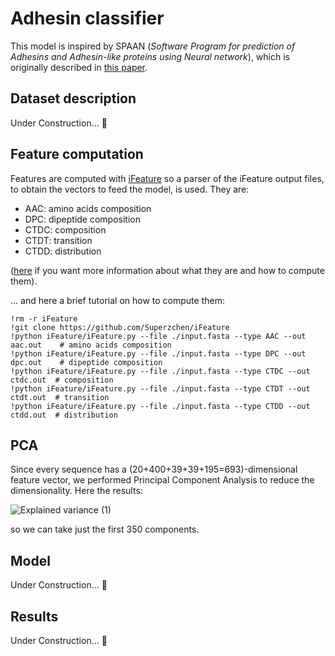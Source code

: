 # Adhesin classifier 

This model is inspired by 
SPAAN (*Software Program for prediction of Adhesins and Adhesin-like proteins using Neural network*), which is originally described in 
[this paper](https://pubmed.ncbi.nlm.nih.gov/15374866/). 

## Dataset description

Under Construction... :hammer:

## Feature computation

Features are computed with [iFeature](https://github.com/Superzchen/iFeature) so a parser of the iFeature output files, to obtain the vectors to feed the model, is used. They are:
- AAC: amino acids composition
- DPC: dipeptide composition
- CTDC: composition
- CTDT: transition
- CTDD: distribution

([here](https://github.com/Superzchen/iFeature/blob/master/iFeatureManual.pdf) if you want more information about what they are and how to compute them).

... and here a brief tutorial on how to compute them:
```
!rm -r iFeature
!git clone https://github.com/Superzchen/iFeature
!python iFeature/iFeature.py --file ./input.fasta --type AAC --out aac.out    # amino acids composition
!python iFeature/iFeature.py --file ./input.fasta --type DPC --out dpc.out    # dipeptide composition
!python iFeature/iFeature.py --file ./input.fasta --type CTDC --out ctdc.out  # composition
!python iFeature/iFeature.py --file ./input.fasta --type CTDT --out ctdt.out  # transition
!python iFeature/iFeature.py --file ./input.fasta --type CTDD --out ctdd.out  # distribution
```

## PCA

Since every sequence has a (20+400+39+39+195=693)-dimensional feature vector, we performed Principal Component Analysis to reduce the dimensionality.
Here the results: 

![Explained variance (1)](https://user-images.githubusercontent.com/62892813/202872432-dd78ccca-f779-4dd1-8bc3-59c328ff0ead.png)

so we can take just the first 350 components.

## Model

Under Construction... :hammer:

## Results

Under Construction... :hammer:



<!---


SPAAN (*Software Program for prediction of Adhesins and Adhesin-like proteins using Neural network*) is originally described in 
[this paper](https://pubmed.ncbi.nlm.nih.gov/15374866/). This directory contains its Python implementation with expanded features (higher dimensional data are considered, but the features are the same as the original work). To distinguish the Python model, it is called ESPAAN.

If you want to train you own model, you can follow the tutorial on the notebook `Adhesin classifier (training).ipynb`. 
If you want to test a model, you can load an `.h5` file with keras and use it.

## Dataset description

- `data/adh.fasta` contains 443 proteins sequences, taken from [uniprot](https://www.uniprot.org/) searching for `adhesin AND reviewed:yes`
- `data/not_adh.fasta` contains 500 proteins sequences, taken from the first 2 pages of [uniprot](https://www.uniprot.org/) searching for `NOT adhesin AND reviewed:yes`
- `data/original_adh_dataset.fasta` and `data/original_negative_dataset.fasta` are the original datasets, used in the [paper](https://pubmed.ncbi.nlm.nih.gov/15374866/), courtesy of [S. Ramachandran](https://sites.google.com/view/ramuigib/home) (one of the authors).

## Performance

The training performances of the `trained_model.h5` are shown in these two plots:

![loss](https://user-images.githubusercontent.com/62892813/200617266-4cc80054-f90b-49da-bb04-77a23cbefac9.png)
![acc](https://user-images.githubusercontent.com/62892813/200617271-75c65bff-f439-469d-bdce-72e6115e2984.png)

reaching a test accuracy of 88%.

A comparison between the original SPAAN and the first trained model was performed on the `data/adh.fasta` and `data/not_adh.fasta` datasets. The spaan results are in the `data/results` file. These test proteins were not used to train the models. 

```
true positive 30.55 % / 50 %
true negative 48.83 % / 50 %
false positive 15.95 %
false negative 4.66 %
adhesin classifier accuracy 79.38 %

spaan_true positive 34.23 % / 50%
spaan_true negative 48.83 % / 50%
spaan_false positive 12.27 %
spaan_false negative 4.66 %
SPAAN accuracy 83.06 %
```

## Unknown symbols

I decided not to handle the unknown symbols because this program can be used by biologists in reverse vaccinology pipelines in which the probability of a protein to be an adhesine could change significantly the result, and if a protein has an unknown symbol it is already a bad candidate for vaccines production: how can you produce a vaccine with a protein without knowing it?

---> 
